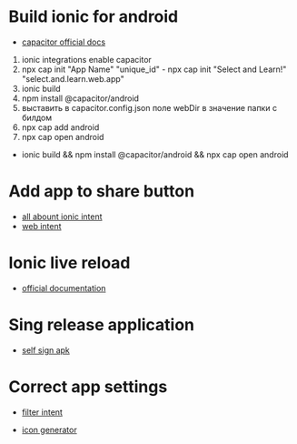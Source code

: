 # Build ionic for android

- [capacitor official docs](https://capacitorjs.com/docs/getting-started/with-ionic)

1. ionic integrations enable capacitor
2. npx cap init "App Name" "unique_id" - npx cap init "Select and Learn!" "select.and.learn.web.app"
3. ionic build
4. npm install @capacitor/android
5. выставить в capacitor.config.json поле webDir в значение папки с билдом
6. npx cap add android
7. npx cap open android

- ionic build && npm install @capacitor/android && npx cap open android

# Add app to share button

- [all abount ionic intent](https://stackoverflow.com/questions/43712312/make-ion..)
- [web intent](https://ionicframework.com/docs/native/web-intent/)

# Ionic live reload

- [official documentation](https://ionicframework.com/docs/cli/livereload)

# Sing release application

- [self sign apk](http://www.androiddevelopment.org/2009/01/19/signing-an-android-application-for-real-life-mobile-device-usage-installation/)

# Correct app settings

- [filter intent](https://stackoverflow.com/questions/9250956/app-icon-not-showing-in-programs-list-on-device)

- [icon generator](<https://romannurik.github.io/AndroidAssetStudio/icons-launcher.html#foreground.space.trim=1&foreground.space.pad=0.25&foreColor=rgba(96%2C%20125%2C%20139%2C%200)&backColor=rgb(68%2C%20138%2C%20255)&crop=0&backgroundShape=circle&effects=none&name=ic_launcher>)
